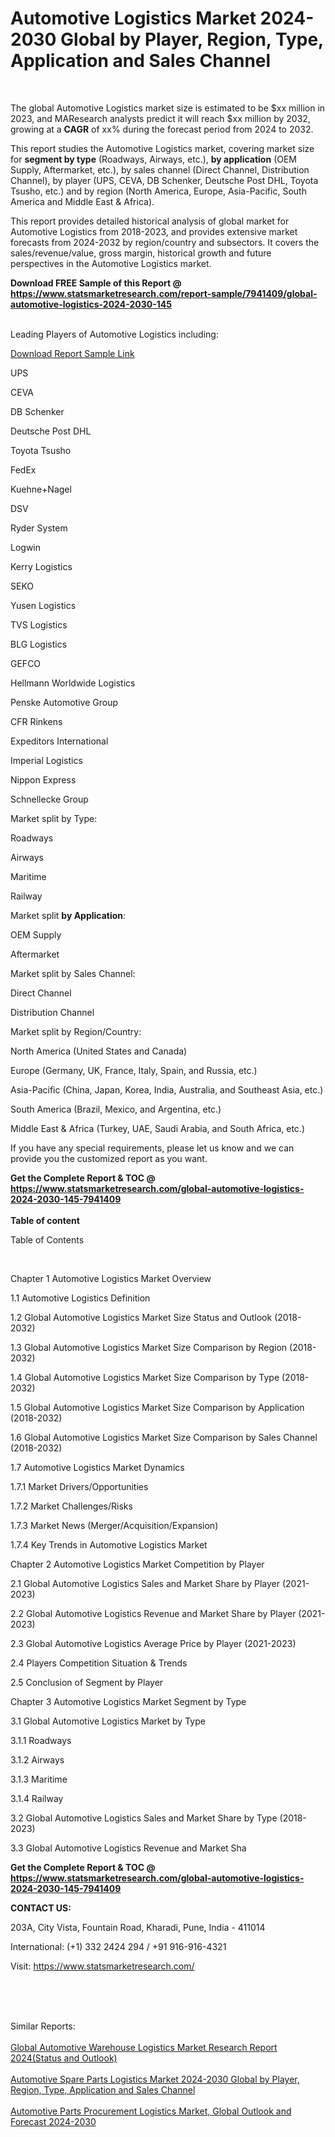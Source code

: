 <h1>Automotive Logistics Market 2024-2030 Global by Player, Region, Type, Application and Sales Channel</h1><br/><p>The global Automotive Logistics market size is estimated to be $xx million in 2023, and MAResearch analysts predict it will reach $xx million by 2032, growing at a <strong>CAGR</strong> of xx% during the forecast period from 2024 to 2032.</p><p>
 
 This report studies the Automotive Logistics market, covering market size for <strong>segment by type</strong> (Roadways, Airways, etc.), <strong>by application</strong> (OEM Supply, Aftermarket, etc.), by sales channel (Direct Channel, Distribution Channel), by player (UPS, CEVA, DB Schenker, Deutsche Post DHL, Toyota Tsusho, etc.) and by region (North America, Europe, Asia-Pacific, South America and Middle East & Africa).</p><p>
 
 This report provides detailed historical analysis of global market for Automotive Logistics from 2018-2023, and provides extensive market forecasts from 2024-2032 by region/country and subsectors. It covers the sales/revenue/value, gross margin, historical growth and future perspectives in the Automotive Logistics market.</p><div><b>Download FREE Sample of this Report @ <a href="https://www.statsmarketresearch.com/download-free-sample/7941409/global-automotive-logistics-2024-2030-145">https://www.statsmarketresearch.com/report-sample/7941409/global-automotive-logistics-2024-2030-145</a></b></div><br><p>
 
 Leading Players of Automotive Logistics including:</p><p><a href="https://www.statsmarketresearch.com/download-free-sample/7941409/global-automotive-logistics-2024-2030-145">Download Report Sample Link</a></p><p>UPS</p><p>CEVA</p><p>DB Schenker</p><p>Deutsche Post DHL</p><p>Toyota Tsusho</p><p>FedEx</p><p>Kuehne+Nagel</p><p>DSV</p><p>Ryder System</p><p>Logwin</p><p>Kerry Logistics</p><p>SEKO</p><p>Yusen Logistics</p><p>TVS Logistics</p><p>BLG Logistics</p><p>GEFCO</p><p>Hellmann Worldwide Logistics</p><p>Penske Automotive Group</p><p>CFR Rinkens</p><p>Expeditors International</p><p>Imperial Logistics</p><p>Nippon Express</p><p>Schnellecke Group</p><p>
 
 Market split by Type:</p><p>Roadways</p><p>Airways</p><p>Maritime</p><p>Railway</p><p>
 
 Market split <strong>by Application</strong>:</p><p>OEM Supply</p><p>Aftermarket</p><p>
 
 Market split by Sales Channel:</p><p>Direct Channel</p><p>Distribution Channel</p><p>
 
 Market split by Region/Country:</p><p>North America (United States and Canada)</p><p>Europe (Germany, UK, France, Italy, Spain, and Russia, etc.)</p><p>Asia-Pacific (China, Japan, Korea, India, Australia, and Southeast Asia, etc.)</p><p>South America (Brazil, Mexico, and Argentina, etc.)</p><p>Middle East & Africa (Turkey, UAE, Saudi Arabia, and South Africa, etc.)</p><p>
 
 If you have any special requirements, please let us know and we can provide you the customized report as you want.</p><div><b>Get the Complete Report & TOC @ <a href="https://www.statsmarketresearch.com/global-automotive-logistics-2024-2030-145-7941409">https://www.statsmarketresearch.com/global-automotive-logistics-2024-2030-145-7941409</a></b></div><br><b>Table of content</b><p>Table of Contents<br />
 
 <br />
 
 Chapter 1 Automotive Logistics Market Overview<br />
 
  1.1 Automotive Logistics Definition<br />
 
  1.2 Global Automotive Logistics Market Size Status and Outlook (2018-2032)<br />
 
  1.3 Global Automotive Logistics Market Size Comparison by Region (2018-2032)<br />
 
  1.4 Global Automotive Logistics Market Size Comparison by Type (2018-2032)<br />
 
  1.5 Global Automotive Logistics Market Size Comparison by Application (2018-2032)<br />
 
  1.6 Global Automotive Logistics Market Size Comparison by Sales Channel (2018-2032)<br />
 
  1.7 Automotive Logistics Market Dynamics<br />
 
  1.7.1 Market Drivers/Opportunities<br />
 
  1.7.2 Market Challenges/Risks<br />
 
  1.7.3 Market News (Merger/Acquisition/Expansion)<br />
 
  1.7.4 Key Trends in Automotive Logistics Market<br />
 
 Chapter 2 Automotive Logistics Market Competition by Player<br />
 
  2.1 Global Automotive Logistics Sales and Market Share by Player (2021-2023)<br />
 
  2.2 Global Automotive Logistics Revenue and Market Share by Player (2021-2023)<br />
 
  2.3 Global Automotive Logistics Average Price by Player (2021-2023)<br />
 
  2.4 Players Competition Situation & Trends<br />
 
  2.5 Conclusion of Segment by Player<br />
 
 Chapter 3 Automotive Logistics Market Segment by Type<br />
 
  3.1 Global Automotive Logistics Market by Type<br />
 
  3.1.1 Roadways<br />
 
  3.1.2 Airways<br />
 
  3.1.3 Maritime<br />
 
  3.1.4 Railway<br />
 
  3.2 Global Automotive Logistics Sales and Market Share by Type (2018-2023)<br />
 
  3.3 Global Automotive Logistics Revenue and Market Sha<br><div><b>Get the Complete Report & TOC @ <a href="https://www.statsmarketresearch.com/global-automotive-logistics-2024-2030-145-7941409">https://www.statsmarketresearch.com/global-automotive-logistics-2024-2030-145-7941409</a></b></div></p>
 
 <b>CONTACT US:</b><br>
 
 203A, City Vista, Fountain Road, Kharadi, Pune, India - 411014 <br>
 
 International: (+1) 332 2424 294 / +91 916-916-4321<br>
 
 Visit: <a href="https://www.statsmarketresearch.com/">https://www.statsmarketresearch.com/</a>
 
 <br>
 
 <br><br>Similar Reports: <br><br><a href="https://www.statsmarketresearch.com/global-automotive-warehouse-logistics-2024-442-8002031">Global Automotive Warehouse Logistics Market Research Report 2024(Status and Outlook)</a><br><br><a href="https://www.statsmarketresearch.com/global-automotive-spare-parts-logistics-2024-2030-459-7941408">Automotive Spare Parts Logistics Market 2024-2030 Global by Player, Region, Type, Application and Sales Channel</a><br><br><a href="https://www.statsmarketresearch.com/global-automotive-parts-procurement-logistics-forecast-2024-2030-888-7931123">Automotive Parts Procurement Logistics Market, Global Outlook and Forecast 2024-2030</a><br><br>